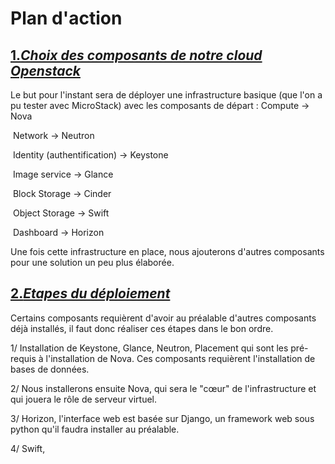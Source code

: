 # Plan d'action



## <u>1.*Choix des composants de notre cloud Openstack*</u>

Le but pour l'instant sera de déployer une infrastructure basique (que l'on a pu tester avec MicroStack) avec les composants de départ : Compute  -> Nova

​				Network -> Neutron

​				Identity (authentification) -> Keystone

​				Image service -> Glance

​				Block Storage -> Cinder

​				Object Storage -> Swift

​				Dashboard -> Horizon



Une fois cette infrastructure en place, nous ajouterons d'autres composants pour une solution un peu plus élaborée.

## <u>2.*Etapes du déploiement*</u>

Certains composants requièrent d'avoir au préalable d'autres composants déjà installés, il faut donc réaliser ces étapes dans le bon ordre.

1/ Installation de Keystone, Glance, Neutron, Placement qui sont les pré-requis à l'installation de Nova. Ces composants requièrent l'installation de bases de données.

2/ Nous installerons ensuite Nova, qui sera le "cœur" de l'infrastructure et qui jouera le rôle de serveur virtuel. 

3/ Horizon, l'interface web est basée sur Django, un framework web sous python qu'il faudra installer au préalable. 

4/ Swift, 





